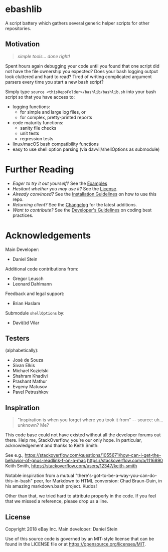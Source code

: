 ebashlib
========

A script battery which gathers several generic helper scripts for other
repositories.

Motivation
----------

> _simple tools...   done right!_

Spent hours again debugging your code until you found that one script did not
have the file ownership you expected?  Does your bash logging output look
cluttered and hard to read? Tired of writing complicated argument parsers every
time you start a new bash script? 

Simply type `source <thisRepoFolder>/bashlib/bashlib.sh` into your bash script so
that you have access to:

* logging functions:
  * for simple and large log files, or
  * for complex, pretty-printed reports
* code maturity functions:
  * sanity file checks 
  * unit tests
  * regression tests
* linux/macOS bash compatibility functions
* easy to use shell option parsing (via davvil/shellOptions as submodule)

Further Reading
===============

* *Eager to try it out yourself?* See the [Examples](examples/README.md)
* *Hesitant whether you may use it?* See the [License](LICENSE).
* *Already convinced?* See the [Installation Guidelines](INSTALL.md) on how to
  use this repo.
* *Returning client?* See the [Changelog](CHANGELOG.md) for the latest additions. 
* *Want to contribute?* See the [Developer's Guidelines](DEVELOPING.md) on coding
  best practices.

Acknowledgements
================

Main Developer: 

* Daniel Stein

Additional code contributions from:

* Gregor Leusch 
* Leonard Dahlmann 

Feedback and legal support:

* Brian Haslam

Submodule `shellOptions` by:

* Davi(i)d Vilar

Testers
-------

(alphabetically):

* José de Souza
* Sivan Elkis
* Michael Kozielski
* Shahram Khadivi
* Prashant Mathur
* Evgeny Matusov
* Pavel Petrushkov

Inspiration
-----------

> "Inspiration is when you forget where you took it from" 
-- source: uh... unknown? Me?

This code base could not have existed without all the developer forums out
there. Help me, StackOverflow, you're our only hope. In particular, acknowledgement and thanks to Keith Smith:

See e.g., https://stackoverflow.com/questions/1055671/how-can-i-get-the-behavior-of-gnus-readlink-f-on-a-mac
https://stackoverflow.com/a/1116890
Keith Smith, https://stackoverflow.com/users/12347/keith-smith

Notable inspiration from a mutual
  "there's-got-to-be-a-way-you-can-do-this-in-bash" peer, for Markdown to HTML
conversion: Chad Braun-Duin, in his amazing markdown.bash project. Kudos! 

Other than that, we tried hard to attribute properly in the code. If you feel 
that we missed a reference, please drop us a line.

License
-------
Copyright 2018 eBay Inc.
Main developer: Daniel Stein

Use of this source code is governed by an MIT-style license that can be found in the LICENSE file or at https://opensource.org/licenses/MIT.
